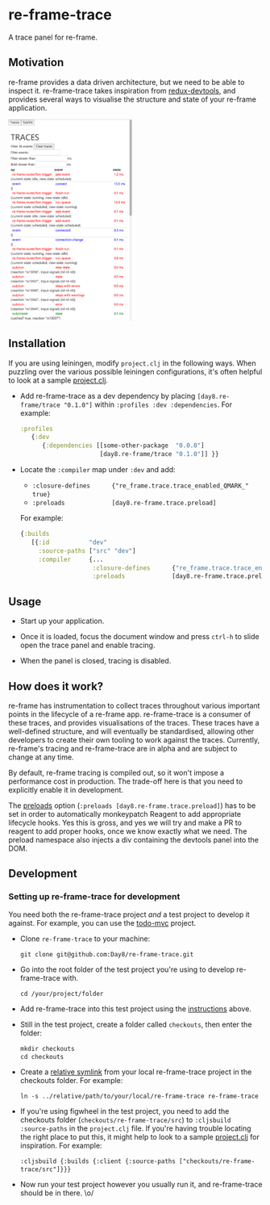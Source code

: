 # re-frame-trace

A trace panel for re-frame.

## Motivation

re-frame provides a data driven architecture, but we need to be able to inspect it. re-frame-trace takes inspiration from [redux-devtools](https://github.com/gaearon/redux-devtools), and provides several ways to visualise the structure and state of your re-frame application.

<img src="docs/images/trace-window.png" height="400px">

## Installation

If you are using leiningen, modify `project.clj` in the following ways. When puzzling over the various possible leiningen configurations, it's often helpful to look at a sample [project.clj](https://github.com/technomancy/leiningen/blob/stable/sample.project.clj).

- Add re-frame-trace as a dev dependency by placing `[day8.re-frame/trace "0.1.0"]` within `:profiles :dev :dependencies`. For example:

  ```cljs
  :profiles
     {:dev
        {:dependencies [[some-other-package  "0.0.0"]
                        [day8.re-frame/trace "0.1.0"]] }}
  ```

- Locate the `:compiler` map under `:dev` and add:

  - `:closure-defines      {"re_frame.trace.trace_enabled_QMARK_" true}`
  - `:preloads             [day8.re-frame.trace.preload]`

  For example:

  ```cljs
  {:builds
     [{:id           "dev"
       :source-paths ["src" "dev"]
       :compiler     {...
                      :closure-defines      {"re_frame.trace.trace_enabled_QMARK_" true}
                      :preloads             [day8.re-frame.trace.preload]}}]}
  ```

## Usage

- Start up your application.

- Once it is loaded, focus the document window and press `ctrl-h` to slide open the trace panel and enable tracing.

- When the panel is closed, tracing is disabled.

## How does it work?

re-frame has instrumentation to collect traces throughout various important points in the lifecycle of a re-frame app. re-frame-trace is a consumer of these traces, and provides visualisations of the traces. These traces have a well-defined structure, and will eventually be standardised, allowing other developers to create their own tooling to work against the traces. Currently, re-frame's tracing and re-frame-trace are in alpha and are subject to change at any time.

By default, re-frame tracing is compiled out, so it won't impose a performance cost in production. The trade-off here is that you need to explicitly enable it in development.

The [preloads](https://github.com/clojure/clojurescript/wiki/Compiler-Options#preloads) option (`:preloads [day8.re-frame.trace.preload]`) has to be set in order to automatically monkeypatch Reagent to add appropriate lifecycle hooks. Yes this is gross, and yes we will try and make a PR to reagent to add proper hooks, once we know exactly what we need. The preload namespace also injects a div containing the devtools panel into the DOM.

## Development

### Setting up re-frame-trace for development

You need both the re-frame-trace project _and_ a test project to develop it against. For example, you can use the [todo-mvc](https://github.com/Day8/re-frame/tree/master/examples/todomvc) project.

- Clone `re-frame-trace` to your machine:

  ```
  git clone git@github.com:Day8/re-frame-trace.git
  ```

- Go into the root folder of the test project you're using to develop re-frame-trace with.

  ```
  cd /your/project/folder
  ```

- Add re-frame-trace into this test project using the [instructions](#getting-started) above.

- Still in the test project, create a folder called `checkouts`, then enter the folder:

  ```
  mkdir checkouts
  cd checkouts
  ```

- Create a [relative symlink](https://superuser.com/questions/146231/how-do-i-create-a-relative-symbolic-link-in-linux) from your local re-frame-trace project in the checkouts folder. For example:

  ```
  ln -s ../relative/path/to/your/local/re-frame-trace re-frame-trace
  ```

- If you're using figwheel in the test project, you need to add the checkouts folder (`checkouts/re-frame-trace/src`) to `:cljsbuild :source-paths` in the `project.clj` file. If you're having trouble locating the right place to put this, it might help to look to a sample [project.clj](https://github.com/technomancy/leiningen/blob/stable/sample.project.clj) for inspiration. For example:

  ```
  :cljsbuild {:builds {:client {:source-paths ["checkouts/re-frame-trace/src"]}}}
  ```

- Now run your test project however you usually run it, and re-frame-trace should be in there. \o/
